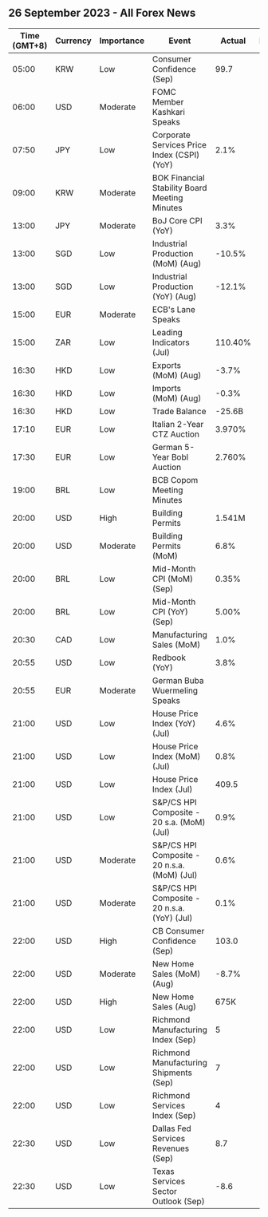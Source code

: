 ## 26 September 2023 - All Forex News

| Time (GMT+8) | Currency | Importance | Event | Actual | Forecast | Previous |
|------|----------|------------|-------|--------|----------|----------|
| 05:00 | KRW | Low | Consumer Confidence (Sep) | 99.7 |  | 103.1 |
| 06:00 | USD | Moderate | FOMC Member Kashkari Speaks |  |  |  |
| 07:50 | JPY | Low | Corporate Services Price Index (CSPI) (YoY) | 2.1% | 1.8% | 1.7% |
| 09:00 | KRW | Moderate | BOK Financial Stability Board Meeting Minutes |  |  |  |
| 13:00 | JPY | Moderate | BoJ Core CPI (YoY) | 3.3% | 3.2% | 3.3% |
| 13:00 | SGD | Low | Industrial Production (MoM) (Aug) | -10.5% | -1.7% | 3.7% |
| 13:00 | SGD | Low | Industrial Production (YoY) (Aug) | -12.1% | -3.1% | -1.1% |
| 15:00 | EUR | Moderate | ECB's Lane Speaks |  |  |  |
| 15:00 | ZAR | Low | Leading Indicators (Jul) | 110.40% |  | 108.30% |
| 16:30 | HKD | Low | Exports (MoM) (Aug) | -3.7% |  | -9.1% |
| 16:30 | HKD | Low | Imports (MoM) (Aug) | -0.3% |  | -7.9% |
| 16:30 | HKD | Low | Trade Balance | -25.6B |  | -30.0B |
| 17:10 | EUR | Low | Italian 2-Year CTZ Auction | 3.970% |  | 3.630% |
| 17:30 | EUR | Low | German 5-Year Bobl Auction | 2.760% |  | 2.560% |
| 19:00 | BRL | Low | BCB Copom Meeting Minutes |  |  |  |
| 20:00 | USD | High | Building Permits | 1.541M | 1.543M | 1.443M |
| 20:00 | USD | Moderate | Building Permits (MoM) | 6.8% | 6.9% | 0.1% |
| 20:00 | BRL | Low | Mid-Month CPI (MoM) (Sep) | 0.35% | 0.38% | 0.28% |
| 20:00 | BRL | Low | Mid-Month CPI (YoY) (Sep) | 5.00% | 5.01% | 4.24% |
| 20:30 | CAD | Low | Manufacturing Sales (MoM) | 1.0% |  | 1.6% |
| 20:55 | USD | Low | Redbook (YoY) | 3.8% |  | 3.6% |
| 20:55 | EUR | Moderate | German Buba Wuermeling Speaks |  |  |  |
| 21:00 | USD | Low | House Price Index (YoY) (Jul) | 4.6% |  | 3.2% |
| 21:00 | USD | Low | House Price Index (MoM) (Jul) | 0.8% | 0.5% | 0.4% |
| 21:00 | USD | Low | House Price Index (Jul) | 409.5 |  | 406.1 |
| 21:00 | USD | Low | S&P/CS HPI Composite - 20 s.a. (MoM) (Jul) | 0.9% |  | 0.9% |
| 21:00 | USD | Moderate | S&P/CS HPI Composite - 20 n.s.a. (MoM) (Jul) | 0.6% |  | 0.9% |
| 21:00 | USD | Moderate | S&P/CS HPI Composite - 20 n.s.a. (YoY) (Jul) | 0.1% | -0.3% | -1.2% |
| 22:00 | USD | High | CB Consumer Confidence (Sep) | 103.0 | 105.5 | 108.7 |
| 22:00 | USD | Moderate | New Home Sales (MoM) (Aug) | -8.7% |  | 8.0% |
| 22:00 | USD | High | New Home Sales (Aug) | 675K | 700K | 739K |
| 22:00 | USD | Low | Richmond Manufacturing Index (Sep) | 5 | -6 | -7 |
| 22:00 | USD | Low | Richmond Manufacturing Shipments (Sep) | 7 |  | -5 |
| 22:00 | USD | Low | Richmond Services Index (Sep) | 4 |  | 4 |
| 22:30 | USD | Low | Dallas Fed Services Revenues (Sep) | 8.7 |  | 16.2 |
| 22:30 | USD | Low | Texas Services Sector Outlook (Sep) | -8.6 |  | -2.7 |
